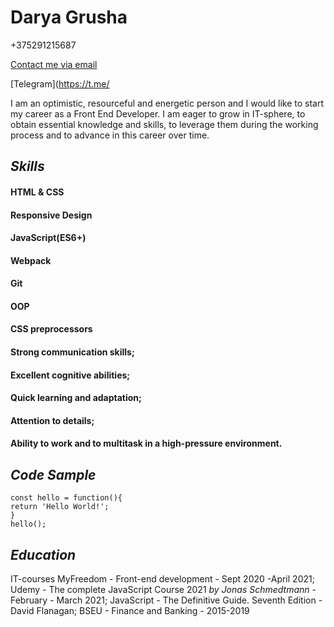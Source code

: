 # Darya Grusha

+375291215687

[Contact me via email](mailto:grushadaria@gmail.com?subject=Apply%20for%20a%20job)

[Telegram](https://t.me/

I am an optimistic, resourceful and energetic person and I would like to start my career as
a Front End Developer. I am eager to grow in IT-sphere, to obtain essential knowledge
and skills, to leverage them during the working process and to advance in this career over time.

## *Skills*
#### HTML & CSS
#### Responsive Design
#### JavaScript(ES6+)
#### Webpack
#### Git
#### OOP
#### CSS preprocessors

#### Strong communication skills;
#### Excellent cognitive abilities;
#### Quick learning and adaptation;
#### Attention to details;
#### Ability to work and to multitask in a high-pressure environment.

## *Code Sample*
```
const hello = function(){
return 'Hello World!';
}
hello();

```

## *Education*
IT-courses MyFreedom - Front-end development - Sept 2020 -April 2021;
Udemy - The complete JavaScript Course 2021 *by Jonas Schmedtmann* - February - March 2021;
JavaScript - The Definitive Guide. Seventh Edition - David Flanagan;
BSEU - Finance and Banking - 2015-2019



